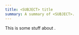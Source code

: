 ```yaml
---
title: <SUBJECT> title
summary: A summary of <SUBJECT>.
---
```


This is some stuff about <SUBJECT>.